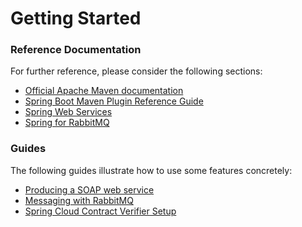 # Getting Started

### Reference Documentation
For further reference, please consider the following sections:

* [Official Apache Maven documentation](https://maven.apache.org/guides/index.html)
* [Spring Boot Maven Plugin Reference Guide](https://docs.spring.io/spring-boot/docs/2.2.7.RELEASE/maven-plugin/)
* [Spring Web Services](https://docs.spring.io/spring-boot/docs/2.3.0.RELEASE/reference/htmlsingle/#boot-features-webservices)
* [Spring for RabbitMQ](https://docs.spring.io/spring-boot/docs/2.3.0.RELEASE/reference/htmlsingle/#boot-features-amqp)

### Guides
The following guides illustrate how to use some features concretely:

* [Producing a SOAP web service](https://spring.io/guides/gs/producing-web-service/)
* [Messaging with RabbitMQ](https://spring.io/guides/gs/messaging-rabbitmq/)
* [Spring Cloud Contract Verifier Setup](https://cloud.spring.io/spring-cloud-contract/spring-cloud-contract.html#_spring_cloud_contract_verifier_setup)

